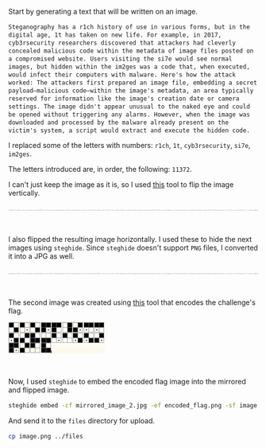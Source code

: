 Start by generating a text that will be written on an image.

```
Steganography has a r1ch history of use in various forms, but in the digital age, 1t has taken on new life. For example, in 2017, cyb3rsecurity researchers discovered that attackers had cleverly concealed malicious code within the metadata of image files posted on a compromised website. Users visiting the si7e would see normal images, but hidden within the im2ges was a code that, when executed, would infect their computers with malware. Here's how the attack worked: The attackers first prepared an image file, embedding a secret payload—malicious code—within the image's metadata, an area typically reserved for information like the image's creation date or camera settings. The image didn't appear unusual to the naked eye and could be opened without triggering any alarms. However, when the image was downloaded and processed by the malware already present on the victim's system, a script would extract and execute the hidden code.
```

I replaced some of the letters with numbers: `r1ch`, `1t`, `cyb3rsecurity`, `si7e`, `im2ges`.

The letters introduced are, in order, the following: `11372`.

I can't just keep the image as it is, so I used [this](https://www.dcode.fr/mirror-writing) tool to flip the image vertically.

![](./mirrored_image.png)

<br>

I also flipped the resulting image horizontally. 
I used these to hide the next images using `steghide`.
Since `steghide` doesn't support `PNG` files, I converted it into a JPG as well.


![](./mirrored_image_2.jpg)

<br>

The second image was created using [this](https://www.dcode.fr/friderici-windows-cipher) tool that encodes the challenge's flag.

![](./encoded_flag.png)

<br>

Now, I used `steghide` to embed the encoded flag image into the mirrored and flipped image.
```bash
steghide embed -cf mirrored_image_2.jpg -ef encoded_flag.png -sf image.png -p "11372"
```

And send it to the `files` directory for upload.
```bash
cp image.png ../files
```